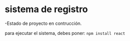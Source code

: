 <h1> sistema de registro</h1>

-Estado de proyecto en contrucción.

para ejecutar el sistema, debes poner:
```npm install react```
